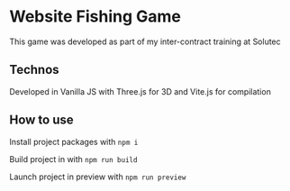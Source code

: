 # Website Fishing Game

This game was developed as part of my inter-contract training at Solutec

## Technos

Developed in Vanilla JS with Three.js for 3D and Vite.js for compilation

## How to use

Install project packages with `npm i`

Build project in with `npm run build`

Launch project in preview with `npm run preview`

